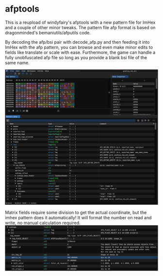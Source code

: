 # afptools
This is a reupload of windyfairy's afptools with a new pattern file for ImHex and a couple of other minor tweaks.
The pattern file afp format is based on dragonminded's bemaniutils/afputils code.  

By decoding the afp/bsi pair with decode_afp.py and then feeding it into ImHex with the afp pattern, you can browse and
even make minor edits to fields like translate or scale with ease. Furthermore, the game can handle a fully unobfuscated
afp file so long as you provide a blank bsi file of the same name.

![ImHex preview 1](images/image1.png)  

Matrix fields require some division to get the actual coordinate, but the imhex pattern does it automatically! It will 
format the number on read and write, no manual calculation required.
![Alt text](images/image2.png)
